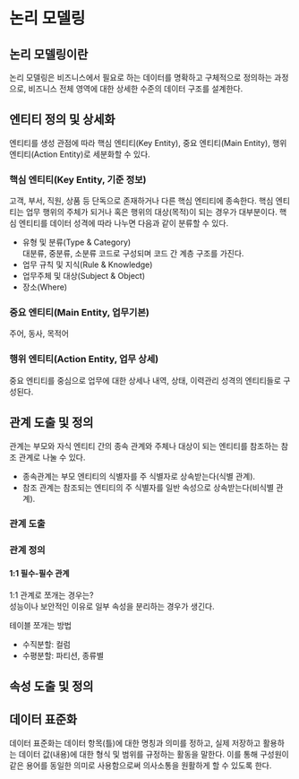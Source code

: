 # 논리 모델링
## 논리 모델링이란
논리 모델링은 비즈니스에서 필요로 하는 데이터를 명확하고 구체적으로 정의하는 과정으로, 비즈니스 전체 영역에 대한 상세한 수준의 데이터 구조를 설계한다.
## 엔티티 정의 및 상세화
엔티티를 생성 관점에 따라 핵심 엔티티(Key Entity), 중요 엔티티(Main Entity), 행위 엔티티(Action Entity)로 세분화할 수 있다.
### 핵심 엔티티(Key Entity, 기준 정보)
고객, 부서, 직원, 상품 등 단독으로 존재하거나 다른 핵심 엔티티에 종속한다.
핵심 엔티티는 업무 행위의 주체가 되거나 혹은 행위의 대상(목적)이 되는 경우가 대부분이다.
핵심 엔티티를 데이터 성격에 따라 나누면 다음과 같이 분류할 수 있다.
- 유형 및 분류(Type & Category)</br>대분류, 중분류, 소분류 코드로 구성되며 코드 간 계층 구조를 가진다.
- 업무 규칙 및 지식(Rule & Knowledge)
- 업무주체 및 대상(Subject & Object)
- 장소(Where)
### 중요 엔티티(Main Entity, 업무기본)
주어, 동사, 목적어
### 행위 엔티티(Action Entity, 업무 상세)
중요 엔티티를 중심으로 업무에 대한 상세나 내역, 상태, 이력관리 성격의 엔티티들로 구성된다.
## 관계 도출 및 정의
관계는 부모와 자식 엔티티 간의 종속 관계와 주체나 대상이 되는 엔티티를 참조하는 참조 관계로 나눌 수 있다.
- 종속관계는 부모 엔티티의 식별자를 주 식별자로 상속받는다(식별 관계).
- 참조 관계는 참조되는 엔티티의 주 식별자를 일반 속성으로 상속받는다(비식별 관계).
### 관계 도출
### 관계 정의
#### 1:1 필수-필수 관계
1:1 관계로 쪼개는 경우는?</br>
성능이나 보안적인 이유로 일부 속성을 분리하는 경우가 생긴다.

테이블 쪼개는 방법
- 수직분할: 컬럼
- 수평분할: 파티션, 종류별
## 속성 도출 및 정의
## 데이터 표준화
데이터 표준화는 데이터 항목(틀)에 대한 명칭과 의미를 정하고, 실제 저장하고 활용하는 데이터 값(내용)에 대한 형식 및 범위를 규정하는 활동을 말한다.
이를 통해 구성원이 같은 용어를 동일한 의미로 사용함으로써 의사소통을 원활하게 할 수 있도록 한다.